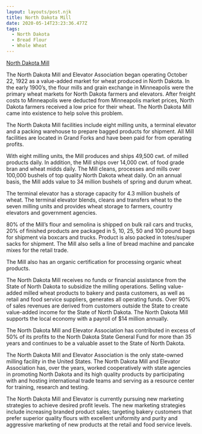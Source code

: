 ```yaml
---
layout: layouts/post.njk
title: North Dakota Mill
date: 2020-05-14T23:23:36.477Z
tags:
  - North Dakota
  - Bread Flour
  - Whole Wheat
---
```

[North Dakota Mill](https://www.ndmill.com)

The North Dakota Mill and Elevator Association began operating October 22, 1922 as a value-added market for wheat produced in North Dakota. In the early 1900’s, the flour mills and grain exchange in Minneapolis were the primary wheat markets for North Dakota farmers and elevators. After freight costs to Minneapolis were deducted from Minneapolis market prices, North Dakota farmers received a low price for their wheat. The North Dakota Mill came into existence to help solve this problem.

The North Dakota Mill facilities include eight milling units, a terminal elevator and a packing warehouse to prepare bagged products for shipment. All Mill facilities are located in Grand Forks and have been paid for from operating profits.

With eight milling units, the Mill produces and ships 49,500 cwt. of milled products daily. In addition, the Mill ships over 14,000 cwt. of food grade bran and wheat midds daily. The Mill cleans, processes and mills over 100,000 bushels of top quality North Dakota wheat daily. On an annual basis, the Mill adds value to 34 million bushels of spring and durum wheat.

The terminal elevator has a storage capacity for 4.3 million bushels of wheat. The terminal elevator blends, cleans and transfers wheat to the seven milling units and provides wheat storage to farmers, country elevators and government agencies.

80% of the Mill’s flour and semolina is shipped on bulk rail cars and trucks, 20% of finished products are packaged in 5, 10, 25, 50 and 100 pound bags for shipment via boxcars and trucks. Product is also packed in totes/super sacks for shipment. The Mill also sells a line of bread machine and pancake mixes for the retail trade.

The Mill also has an organic certification for processing organic wheat products.

The North Dakota Mill receives no funds or financial assistance from the State of North Dakota to subsidize the milling operations. Selling value- added milled wheat products to bakery and pasta customers, as well as retail and food service suppliers, generates all operating funds. Over 90% of sales revenues are derived from customers outside the State to create value-added income for the State of North Dakota. The North Dakota Mill supports the local economy with a payroll of $14 million annually.

The North Dakota Mill and Elevator Association has contributed in excess of 50% of its profits to the North Dakota State General Fund for more than 35 years and continues to be a valuable asset to the State of North Dakota.

The North Dakota Mill and Elevator Association is the only state-owned milling facility in the United States. The North Dakota Mill and Elevator Association has, over the years, worked cooperatively with state agencies in promoting North Dakota and its high quality products by participating with and hosting international trade teams and serving as a resource center for training, research and testing.

The North Dakota Mill and Elevator is currently pursuing new marketing strategies to achieve desired profit levels. The new marketing strategies include increasing branded product sales; targeting bakery customers that prefer superior quality flours with excellent uniformity and purity and aggressive marketing of new products at the retail and food service levels.
